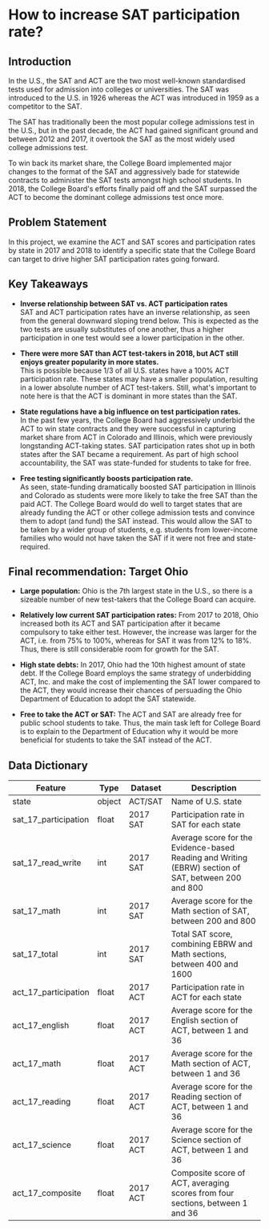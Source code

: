 # How to increase SAT participation rate?

## Introduction

In the U.S., the SAT and ACT are the two most well-known standardised tests used for admission into colleges or universities. The SAT was introduced to the U.S. in 1926 whereas the ACT was introduced in 1959 as a competitor to the SAT.

The SAT has traditionally been the most popular college admissions test in the U.S., but in the past decade, the ACT had gained significant ground and between 2012 and 2017, it overtook the SAT as the most widely used college admissions test.

To win back its market share, the College Board implemented major changes to the format of the SAT and aggressively bade for statewide contracts to administer the SAT tests amongst high school students. In 2018, the College Board's efforts finally paid off and the SAT surpassed the ACT to become the dominant college admissions test once more.


## Problem Statement
In this project, we examine the ACT and SAT scores and participation rates by state in 2017 and 2018 to identify a specific state that the College Board can target to drive higher SAT participation rates going forward.


## Key Takeaways

- **Inverse relationship between SAT vs. ACT participation rates**<BR>
SAT and ACT participation rates have an inverse relationship, as seen from the general downward sloping trend below. This is expected as the two tests are usually substitutes of one another, thus a higher participation in one test would see a lower participation in the other.


- **There were more SAT than ACT test-takers in 2018, but ACT still enjoys greater popularity in more states.** <BR>This is possible because 1/3 of all U.S. states have a 100% ACT participation rate. These states may have a smaller population, resulting in a lower absolute number of ACT test-takers. Still, what's important to note here is that the ACT is dominant in more states than the SAT.


- **State regulations have a big influence on test participation rates.** <BR>In the past few years, the College Board had aggressively underbid the ACT to win state contracts and they were successful in capturing market share from ACT in Colorado and Illinois, which were previously longstanding ACT-taking states. SAT participation rates shot up in both states after the SAT became a requirement. As part of high school accountability, the SAT was state-funded for students to take for free.


- **Free testing significantly boosts participation rate.** <BR>As seen, state-funding dramatically boosted SAT participation in Illinois and Colorado as students were more likely to take the free SAT than the paid ACT. The College Board would do well to target states that are already funding the ACT or other college admission tests and convince them to adopt (and fund) the SAT instead. This would allow the SAT to be taken by a wider group of students, e.g. students from lower-income families who would not have taken the SAT if it were not free and state-required.


## Final recommendation: Target Ohio


- **Large population:** Ohio is the 7th largest state in the U.S., so there is a sizeable number of new test-takers that the College Board can acquire.


- **Relatively low current SAT participation rates:** From 2017 to 2018, Ohio increased both its ACT and SAT participation after it became compulsory to take either test. However, the increase was larger for the ACT, i.e. from 75% to 100%, whereas for SAT it was from 12% to 18%. Thus, there is still considerable room for growth for the SAT.


- **High state debts:** In 2017, Ohio had the 10th highest amount of state debt. If the College Board employs the same strategy of underbidding ACT, Inc. and make the cost of implementing the SAT lower compared to the ACT, they would increase their chances of persuading the Ohio Department of Education to adopt the SAT statewide.


- **Free to take the ACT or SAT:** The ACT and SAT are already free for public school students to take. Thus, the main task left for College Board is to explain to the Department of Education why it would be more beneficial for students to take the SAT instead of the ACT.


## Data Dictionary

|Feature|Type|Dataset|Description|
|---|---|---|---|
|state|object|ACT/SAT|Name of U.S. state|
|sat_17_participation|float|2017 SAT|Participation rate in SAT for each state|
|sat_17_read_write|int|2017 SAT|Average score for the Evidence-based Reading and Writing (EBRW) section of SAT, between 200 and 800|
|sat_17_math|int|2017 SAT|Average score for the Math section of SAT, between 200 and 800|
|sat_17_total|int|2017 SAT|Total SAT score, combining EBRW and Math sections, between 400 and 1600|
|act_17_participation|float|2017 ACT|Participation rate in ACT for each state|
|act_17_english|float|2017 ACT|Average score for the English section of ACT, between 1 and 36|
|act_17_math|float|2017 ACT|Average score for the Math section of ACT, between 1 and 36|
|act_17_reading|float|2017 ACT|Average score for the Reading section of ACT, between 1 and 36|
|act_17_science|float|2017 ACT|Average score for the Science section of ACT, between 1 and 36|
|act_17_composite|float|2017 ACT|Composite score of ACT, averaging scores from four sections, between 1 and 36|
